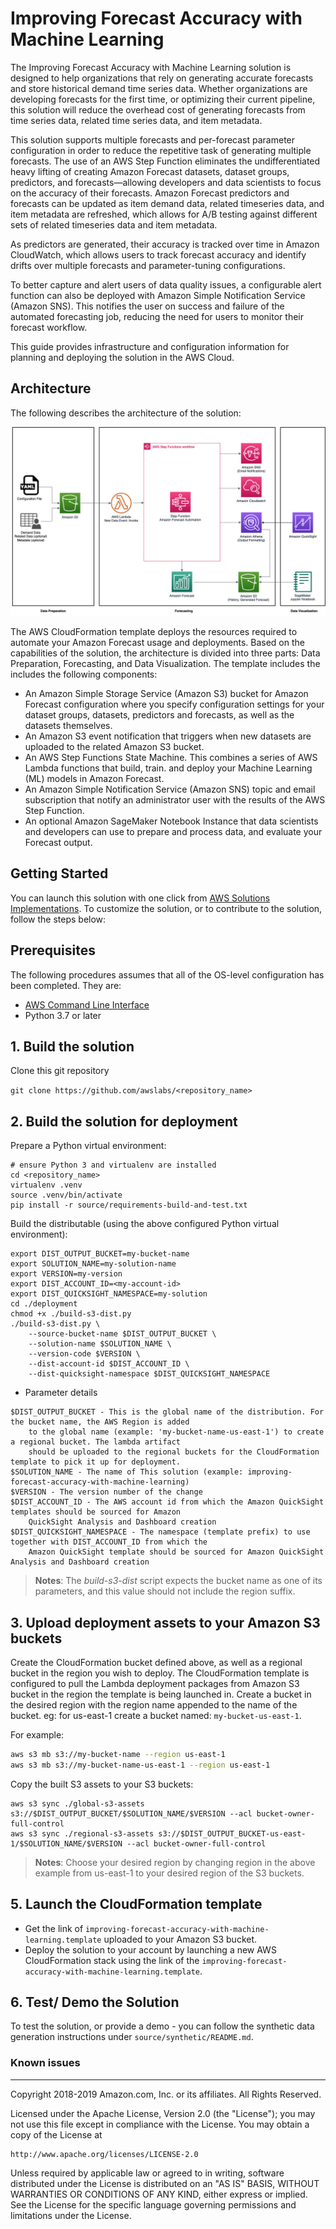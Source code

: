 # Improving Forecast Accuracy with Machine Learning

The Improving Forecast Accuracy with Machine Learning solution is designed to help organizations that rely on generating accurate forecasts and store historical demand time series data. Whether organizations are developing forecasts for the first time, or optimizing their current pipeline, this solution will reduce the overhead cost of generating forecasts from time series data, related time series data, and item metadata.

This solution supports multiple forecasts and per-forecast parameter configuration in order to reduce the repetitive task of generating multiple forecasts. The use of an AWS Step Function eliminates the undifferentiated heavy lifting of creating Amazon Forecast datasets, dataset groups, predictors, and forecasts—allowing developers and data scientists to focus on the accuracy of their forecasts. Amazon Forecast predictors and forecasts can be updated as item demand data, related timeseries data, and item metadata are refreshed, which allows for A/B testing against different sets of related timeseries data and item metadata. 

As predictors are generated, their accuracy is tracked over time in Amazon CloudWatch, which allows users to track forecast accuracy and identify drifts over multiple forecasts and parameter-tuning configurations. 

To better capture and alert users of data quality issues, a configurable alert function can also be deployed with Amazon Simple Notification Service (Amazon SNS). This notifies the user on success and failure of the automated forecasting job, reducing the need for users to monitor their forecast workflow. 

This guide provides infrastructure and configuration information for planning and deploying the solution in the AWS Cloud.


## Architecture
The following describes the architecture of the solution:

![architecture](source/images/Forecast.jpg)

The AWS CloudFormation template deploys the resources required to automate your Amazon Forecast usage and deployments. Based on the capabilities of the solution, the architecture is divided into three parts: Data Preparation, Forecasting, and Data Visualization. The template includes the includes the following components:

- An Amazon Simple Storage Service (Amazon S3) bucket for Amazon Forecast configuration where you specify configuration settings for your dataset groups, datasets, predictors and forecasts, as well as the datasets themselves.
- An Amazon S3 event notification that triggers when new datasets are uploaded to the related Amazon S3 bucket.
- An AWS Step Functions State Machine. This combines a series of AWS Lambda functions that build, train. and deploy your Machine Learning (ML) models in Amazon Forecast.
- An Amazon Simple Notification Service (Amazon SNS) topic and email subscription that notify an administrator user with the results of the AWS Step Function.
- An optional Amazon SageMaker Notebook Instance that data scientists and developers can use to prepare and process data, and evaluate your Forecast output.


## Getting Started

You can launch this solution with one click from [AWS Solutions Implementations](https://aws.amazon.com/solutions/implementations/improving-forecast-accuracy-with-machine-learning/). To customize the solution, or to contribute to the solution, follow the steps below:

## Prerequisites
The following procedures assumes that all of the OS-level configuration has been completed. They are:

* [AWS Command Line Interface](https://aws.amazon.com/cli/)
* Python 3.7 or later

## 1. Build the solution

Clone this git repository

`git clone https://github.com/awslabs/<repository_name>`

## 2. Build the solution for deployment

Prepare a Python virtual environment:
```
# ensure Python 3 and virtualenv are installed
cd <repository_name>
virtualenv .venv
source .venv/bin/activate
pip install -r source/requirements-build-and-test.txt
```

Build the distributable (using the above configured Python virtual environment):
```
export DIST_OUTPUT_BUCKET=my-bucket-name
export SOLUTION_NAME=my-solution-name
export VERSION=my-version
export DIST_ACCOUNT_ID=<my-account-id>
export DIST_QUICKSIGHT_NAMESPACE=my-solution
cd ./deployment
chmod +x ./build-s3-dist.py
./build-s3-dist.py \
    --source-bucket-name $DIST_OUTPUT_BUCKET \
    --solution-name $SOLUTION_NAME \
    --version-code $VERSION \
    --dist-account-id $DIST_ACCOUNT_ID \
    --dist-quicksight-namespace $DIST_QUICKSIGHT_NAMESPACE
```

* Parameter details
```
$DIST_OUTPUT_BUCKET - This is the global name of the distribution. For the bucket name, the AWS Region is added
    to the global name (example: 'my-bucket-name-us-east-1') to create a regional bucket. The lambda artifact
    should be uploaded to the regional buckets for the CloudFormation template to pick it up for deployment.
$SOLUTION_NAME - The name of This solution (example: improving-forecast-accuracy-with-machine-learning)
$VERSION - The version number of the change
$DIST_ACCOUNT_ID - The AWS account id from which the Amazon QuickSight templates should be sourced for Amazon
    QuickSight Analysis and Dashboard creation
$DIST_QUICKSIGHT_NAMESPACE - The namespace (template prefix) to use together with DIST_ACCOUNT_ID from which the
    Amazon QuickSight template should be sourced for Amazon QuickSight Analysis and Dashboard creation
```

> **Notes**: The _build-s3-dist_ script expects the bucket name as one of its parameters, and this value should not include the region suffix.

## 3. Upload deployment assets to your Amazon S3 buckets

Create the CloudFormation bucket defined above, as well as a regional bucket in the region you wish to deploy. 
The CloudFormation template is configured to pull the Lambda deployment packages from Amazon S3 bucket in the region the template is being launched in. Create a bucket in the desired region with the region name appended to the name of the bucket. eg: for us-east-1 create a bucket named: ```my-bucket-us-east-1```. 

For example:

```bash 
aws s3 mb s3://my-bucket-name --region us-east-1
aws s3 mb s3://my-bucket-name-us-east-1 --region us-east-1
```

Copy the built S3 assets to your S3 buckets: 

```
aws s3 sync ./global-s3-assets s3://$DIST_OUTPUT_BUCKET/$SOLUTION_NAME/$VERSION --acl bucket-owner-full-control
aws s3 sync ./regional-s3-assets s3://$DIST_OUTPUT_BUCKET-us-east-1/$SOLUTION_NAME/$VERSION --acl bucket-owner-full-control
```

 > **Notes**: Choose your desired region by changing region in the above example from us-east-1 to your desired region of the S3 buckets.

## 5. Launch the CloudFormation template

* Get the link of `improving-forecast-accuracy-with-machine-learning.template` uploaded to your Amazon S3 bucket.
* Deploy the solution to your account by launching a new AWS CloudFormation stack using the link of the `improving-forecast-accuracy-with-machine-learning.template`.

## 6. Test/ Demo the Solution

To test the solution, or provide a demo - you can follow the synthetic data generation instructions under `source/synthetic/README.md`.

### Known issues

***

Copyright 2018-2019 Amazon.com, Inc. or its affiliates. All Rights Reserved.

Licensed under the Apache License, Version 2.0 (the "License");
you may not use this file except in compliance with the License.
You may obtain a copy of the License at

    http://www.apache.org/licenses/LICENSE-2.0

Unless required by applicable law or agreed to in writing, software
distributed under the License is distributed on an "AS IS" BASIS,
WITHOUT WARRANTIES OR CONDITIONS OF ANY KIND, either express or implied.
See the License for the specific language governing permissions and
limitations under the License.